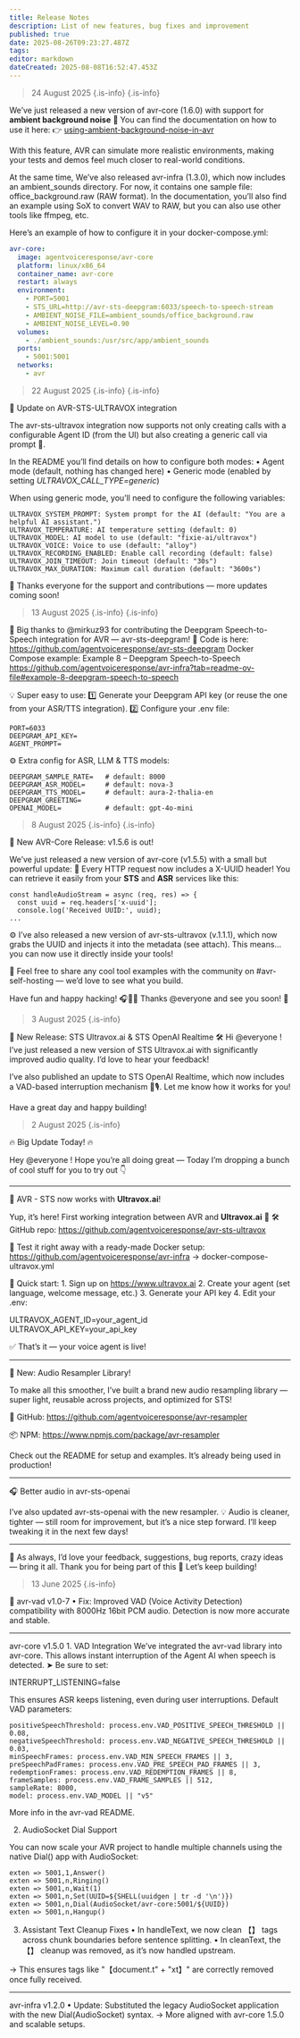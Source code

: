 ```yaml
---
title: Release Notes
description: List of new features, bug fixes and improvement
published: true
date: 2025-08-26T09:23:27.487Z
tags: 
editor: markdown
dateCreated: 2025-08-08T16:52:47.453Z
---
```


> 24 August 2025
> {.is-info}
{.is-info}

We’ve just released a new version of avr-core (1.6.0) with support for **ambient background noise** 🎉
You can find the documentation on how to use it here:
👉 [using-ambient-background-noise-in-avr](/using-ambient-background-noise-in-avr)

With this feature, AVR can simulate more realistic environments, making your tests and demos feel much closer to real-world conditions.

At the same time, We’ve also released avr-infra (1.3.0), which now includes an ambient_sounds directory. For now, it contains one sample file: office_background.raw (RAW format).
In the documentation, you’ll also find an example using SoX to convert WAV to RAW, but you can also use other tools like ffmpeg, etc.

Here’s an example of how to configure it in your docker-compose.yml:
```yaml
avr-core:
  image: agentvoiceresponse/avr-core
  platform: linux/x86_64
  container_name: avr-core
  restart: always
  environment:
    - PORT=5001 
    - STS_URL=http://avr-sts-deepgram:6033/speech-to-speech-stream
    - AMBIENT_NOISE_FILE=ambient_sounds/office_background.raw
    - AMBIENT_NOISE_LEVEL=0.90
  volumes:
    - ./ambient_sounds:/usr/src/app/ambient_sounds
  ports:
    - 5001:5001
  networks:
    - avr
```

> 22 August 2025
> {.is-info}
{.is-info}

📢 Update on AVR-STS-ULTRAVOX integration

The avr-sts-ultravox integration now supports not only creating calls with a configurable Agent ID (from the UI) but also creating a generic call via prompt 🎉.

In the README you’ll find details on how to configure both modes:
    •    Agent mode (default, nothing has changed here)
    •    Generic mode (enabled by setting *ULTRAVOX_CALL_TYPE=generic*)

When using generic mode, you’ll need to configure the following variables:
```
ULTRAVOX_SYSTEM_PROMPT: System prompt for the AI (default: "You are a helpful AI assistant.")
ULTRAVOX_TEMPERATURE: AI temperature setting (default: 0)
ULTRAVOX_MODEL: AI model to use (default: "fixie-ai/ultravox")
ULTRAVOX_VOICE: Voice to use (default: "alloy")
ULTRAVOX_RECORDING_ENABLED: Enable call recording (default: false)
ULTRAVOX_JOIN_TIMEOUT: Join timeout (default: "30s")
ULTRAVOX_MAX_DURATION: Maximum call duration (default: "3600s")
```
🙏 Thanks everyone for the support and contributions — more updates coming soon!

> 13 August 2025
> {.is-info}
{.is-info}

:rocket: Big thanks to @mirkuz93  for contributing the Deepgram Speech-to-Speech integration for AVR — avr-sts-deepgram! :tada:
Code is here: https://github.com/agentvoiceresponse/avr-sts-deepgram
Docker Compose example: Example 8 – Deepgram Speech-to-Speech https://github.com/agentvoiceresponse/avr-infra?tab=readme-ov-file#example-8-deepgram-speech-to-speech

:bulb: Super easy to use:
:one: Generate your Deepgram API key (or reuse the one from your ASR/TTS integration).
:two: Configure your .env file:
```
PORT=6033
DEEPGRAM_API_KEY=
AGENT_PROMPT=
```
:gear: Extra config for ASR, LLM & TTS models:
```
DEEPGRAM_SAMPLE_RATE=   # default: 8000
DEEPGRAM_ASR_MODEL=     # default: nova-3
DEEPGRAM_TTS_MODEL=     # default: aura-2-thalia-en
DEEPGRAM_GREETING=
OPENAI_MODEL=           # default: gpt-4o-mini
```

> 8 August 2025
> {.is-info}
{.is-info}


🚀 New AVR-Core Release: v1.5.6 is out!

We’ve just released a new version of avr-core (v1.5.5) with a small but powerful update:
🔹 Every HTTP request now includes a X-UUID header!
You can retrieve it easily from your **STS** and **ASR** services like this:
```
const handleAudioStream = async (req, res) => {
  const uuid = req.headers['x-uuid'];
  console.log('Received UUID:', uuid);
...
```
⚙️ I’ve also released a new version of avr-sts-ultravox (v.1.1.1), which now grabs the UUID and injects it into the metadata (see attach). This means… you can now use it directly inside your tools!

🧩 Feel free to share any cool tool examples with the community on #avr-self-hosting — we’d love to see what you build.

Have fun and happy hacking! 🎧🧠✨
Thanks @everyone  and see you soon! 👋

> 3 August 2025
{.is-info}


🚀 New Release: STS Ultravox.ai & STS OpenAI Realtime 🛠️
Hi @everyone !
I’ve just released a new version of STS Ultravox.ai with significantly improved audio quality. I’d love to hear your feedback!

I’ve also published an update to STS OpenAI Realtime, which now includes a VAD-based interruption mechanism 🧠🎙️. Let me know how it works for you!

Have a great day and happy building!

> 2 August 2025
{.is-info}


🔥 Big Update Today! 🔥

Hey @everyone ! Hope you’re all doing great — Today I’m dropping a bunch of cool stuff for you to try out 👇


---


🤖 AVR - STS now works with **Ultravox.ai**!

Yup, it’s here! First working integration between AVR and **Ultravox.ai** 🎯
🛠️ GitHub repo:
https://github.com/agentvoiceresponse/avr-sts-ultravox

🧪 Test it right away with a ready-made Docker setup:
https://github.com/agentvoiceresponse/avr-infra → docker-compose-ultravox.yml

🔑 Quick start:
    1.    Sign up on https://www.ultravox.ai
    2.    Create your agent (set language, welcome message, etc.)
    3.    Generate your API key
    4.    Edit your .env:

ULTRAVOX_AGENT_ID=your_agent_id  
ULTRAVOX_API_KEY=your_api_key

✅ That’s it — your voice agent is live!


---


🧠 New: Audio Resampler Library!

To make all this smoother, I’ve built a brand new audio resampling library — super light, reusable across projects, and optimized for STS!

🔗 GitHub:
https://github.com/agentvoiceresponse/avr-resampler

📦 NPM:
https://www.npmjs.com/package/avr-resampler

Check out the README for setup and examples. It’s already being used in production!


---


🎧 Better audio in avr-sts-openai

I’ve also updated avr-sts-openai with the new resampler.
💡 Audio is cleaner, tighter — still room for improvement, but it’s a nice step forward.
I’ll keep tweaking it in the next few days!


---


💬 As always, I’d love your feedback, suggestions, bug reports, crazy ideas — bring it all.
Thank you for being part of this 🚀
Let’s keep building!

> 13 June 2025
{.is-info}


🧠 avr-vad v1.0-7
    •    Fix: Improved VAD (Voice Activity Detection) compatibility with 8000Hz 16bit PCM audio. Detection is now more accurate and stable.

---
 avr-core v1.5.0
    1.    VAD Integration
We’ve integrated the avr-vad library into avr-core. This allows instant interruption of the Agent AI when speech is detected.
➤ Be sure to set:

INTERRUPT_LISTENING=false

This ensures ASR keeps listening, even during user interruptions.
Default VAD parameters:
```env
positiveSpeechThreshold: process.env.VAD_POSITIVE_SPEECH_THRESHOLD || 0.08,
negativeSpeechThreshold: process.env.VAD_NEGATIVE_SPEECH_THRESHOLD || 0.03,
minSpeechFrames: process.env.VAD_MIN_SPEECH_FRAMES || 3,
preSpeechPadFrames: process.env.VAD_PRE_SPEECH_PAD_FRAMES || 3,
redemptionFrames: process.env.VAD_REDEMPTION_FRAMES || 8,
frameSamples: process.env.VAD_FRAME_SAMPLES || 512,
sampleRate: 8000,
model: process.env.VAD_MODEL || "v5"
```
More info in the avr-vad README.

2. AudioSocket Dial Support

You can now scale your AVR project to handle multiple channels using the native Dial() app with AudioSocket:

```env
exten => 5001,1,Answer()
exten => 5001,n,Ringing()
exten => 5001,n,Wait(1)
exten => 5001,n,Set(UUID=${SHELL(uuidgen | tr -d '\n')})
exten => 5001,n,Dial(AudioSocket/avr-core:5001/${UUID})
exten => 5001,n,Hangup()
```

3. Assistant Text Cleanup Fixes
	• In handleText, we now clean 【】 tags across chunk boundaries before sentence splitting.
  • In cleanText, the 【】 cleanup was removed, as it’s now handled upstream.

→ This ensures tags like "【document.t" + "xt】" are correctly removed once fully received.

---

avr-infra v1.2.0
    •    Update: Substituted the legacy AudioSocket application with the new Dial(AudioSocket) syntax.
→ More aligned with avr-core 1.5.0 and scalable setups.





